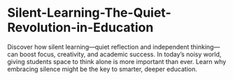 # Silent-Learning-The-Quiet-Revolution-in-Education
Discover how silent learning—quiet reflection and independent thinking—can boost focus, creativity, and academic success. In today’s noisy world, giving students space to think alone is more important than ever. Learn why embracing silence might be the key to smarter, deeper education.
